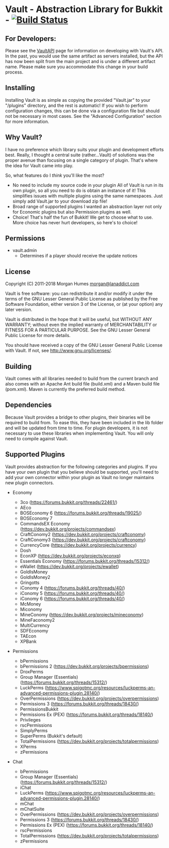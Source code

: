 # Vault - Abstraction Library for Bukkit - [![Build Status](https://app.travis-ci.com/MilkBowl/Vault.svg?branch=master)](https://app.travis-ci.com/MilkBowl/Vault)

## For Developers:
Please see the [VaultAPI](https://www.github.com/MilkBowl/VaultAPI) page for
information on developing with Vault's API. In the past, you would use the same
artifact as servers installed, but the API has now been split from the main
project and is under a different artifact name. Please make sure you accommodate
this change in your build process.

## Installing
Installing Vault is as simple as copying the provided "Vault.jar" to your
"<bukkit-install-dir>/plugins" directory, and the rest is automatic! If you
wish to perform configuration changes, this can be done via a configuration
file but should not be necessary in most cases. See the "Advanced
Configuration" section for more information.


## Why Vault?
I have no preference which library suits your plugin and development efforts
best. Really, I thought a central suite (rather...Vault) of solutions was the
proper avenue than focusing on a single category of plugin. That's where
the idea for Vault came into play.

So, what features do I _think_ you'll like the most?

* No need to include my source code in your plugin
  All of Vault is run in its own plugin, so all you need to do is obtain an
  instance of it! This simplifies issues with multiple plugins using the same
  namespaces. Just simply add Vault.jar to your download zip file!
* Broad range of supported plugins
  I wanted an abstraction layer not only for Economic plugins but also
  Permission plugins as well.
* Choice!
  That's half the fun of Bukkit! We get to choose what to use. More choice
  has never hurt developers, so here's to choice!


## Permissions
* vault.admin
  - Determines if a player should receive the update notices

## License
Copyright (C) 2011-2018 Morgan Humes <morgan@lanaddict.com>

Vault is free software: you can redistribute it and/or modify
it under the terms of the GNU Lesser General Public License as published by
the Free Software Foundation, either version 3 of the License, or
(at your option) any later version.

Vault is distributed in the hope that it will be useful,
but WITHOUT ANY WARRANTY; without even the implied warranty of
MERCHANTABILITY or FITNESS FOR A PARTICULAR PURPOSE. See the
GNU Lesser General Public License for more details.

You should have received a copy of the GNU Lesser General Public License
with Vault. If not, see <http://www.gnu.org/licenses/>.

## Building
Vault comes with all libraries needed to build from the current branch and
also comes with an Apache Ant build file (build.xml) and a Maven build file
(pom.xml). Maven is currently the preferred build method.


## Dependencies
Because Vault provides a bridge to other plugins, their binaries will be
required to build from. To ease this, they have been included in the lib
folder and will be updated from time to time. For plugin developers, it
is not necessary to use these libraries when implementing Vault. You will
only need to compile against Vault.


## Supported Plugins
Vault provides abstraction for the following categories and plugins. If
you have your own plugin that you believe should be supported, you'll need
to add your own connector within your plugin as Vault no longer maintains
new plugin connectors.

* Economy
  - 3co (https://forums.bukkit.org/threads/22461/)
  - AEco
  - BOSEconomy 6 (https://forums.bukkit.org/threads/19025/)
  - BOSEconomy 7
  - CommandsEX Economy (https://dev.bukkit.org/projects/commandsex)
  - CraftConomy2 (https://dev.bukkit.org/projects/craftconomy)
  - CraftConomy3 (https://dev.bukkit.org/projects/craftconomy)
  - CurrencyCore (https://dev.bukkit.org/projects/currency)
  - Dosh
  - EconXP (https://dev.bukkit.org/projects/econxp)
  - Essentials Economy (https://forums.bukkit.org/threads/15312/)
  - eWallet (https://dev.bukkit.org/projects/ewallet)
  - GoldIsMoney
  - GoldIsMoney2
  - Gringotts
  - iConomy 4 (https://forums.bukkit.org/threads/40/)
  - iConomy 5 (https://forums.bukkit.org/threads/40/)
  - iConomy 6 (https://forums.bukkit.org/threads/40/)
  - McMoney
  - Miconomy
  - MineConomy (https://dev.bukkit.org/projects/mineconomy)
  - MineFaconomy2
  - MultiCurrency
  - SDFEconomy
  - TAEcon
  - XPBank

* Permissions
  - bPermissions
  - bPermissions 2 (https://dev.bukkit.org/projects/bpermissions)
  - DroxPerms
  - Group Manager (Essentials) (https://forums.bukkit.org/threads/15312/)
  - LuckPerms (https://www.spigotmc.org/resources/luckperms-an-advanced-permissions-plugin.28140/)
  - OverPermissions (https://dev.bukkit.org/projects/overpermissions)
  - Permissions 3 (https://forums.bukkit.org/threads/18430/)
  - PermissionsBukkit
  - Permissions Ex (PEX) (https://forums.bukkit.org/threads/18140/)
  - Privileges
  - rscPermissions
  - SimplyPerms
  - SuperPerms (Bukkit's default)
  - TotalPermissions (https://dev.bukkit.org/projects/totalpermissions)
  - XPerms
  - zPermissions

* Chat
  - bPermissions
  - Group Manager (Essentials) (https://forums.bukkit.org/threads/15312/)
  - iChat
  - LuckPerms (https://www.spigotmc.org/resources/luckperms-an-advanced-permissions-plugin.28140/)
  - mChat
  - mChatSuite
  - OverPermissions (https://dev.bukkit.org/projects/overpermissions)
  - Permissions 3 (https://forums.bukkit.org/threads/18430/)
  - Permissions Ex (PEX) (https://forums.bukkit.org/threads/18140/)
  - rscPermissions
  - TotalPermissions (https://dev.bukkit.org/projects/totalpermissions)
  - zPermissions
